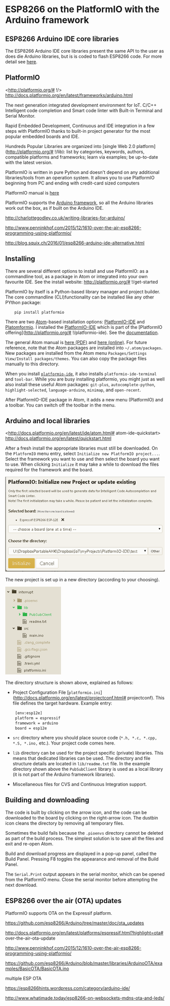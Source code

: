# ESP8266 on the PlatformIO with the Arduino framework

## ESP8266 Arduino IDE core libraries

The ESP8266 Arduino IDE core libraries present the same API to the user as does die Arduino libraries, but is is coded to flash ESP8266 code.  For more detail see [here](https://github.com/NelisW/myOpenHab/blob/master/docs/411-ESP8266-prepare-Arduino-IDE.md).

## PlatformIO

<http://platformio.org/# !/>  
<http://docs.platformio.org/en/latest/frameworks/arduino.html>

The next generation integrated development environment for IoT.
C/C++ Intelligent code completion and Smart code linter with Built-in Terminal and Serial Monitor.

Rapid Embedded Development, Continuous and IDE integration in a few steps with PlatformIO thanks to built-in project generator for the most popular embedded boards and IDE.

Hundreds Popular Libraries are organized into [single Web 2.0 platform](http://platformio.org/# !/lib): list by categories, keywords, authors, compatible platforms and frameworks; learn via examples; be up-to-date with the latest version.

PlatformIO is written in pure Python and doesn't depend on any additional libraries/tools from an operation system. It allows you to use PlatformIO beginning from PC and ending with credit-card sized computers

PlatformIO manual is [here](https://media.readthedocs.org/pdf/platformio/latest/platformio.pdf)

PlatformIO supports the [Arduino framework](http://docs.platformio.org/en/latest/frameworks/arduino.html), so all the Arduino libraries work out the box, as if built on the Arduino IDE.

http://charlottegodley.co.uk/writing-libraries-for-arduino/

http://www.penninkhof.com/2015/12/1610-over-the-air-esp8266-programming-using-platformio/

http://blog.squix.ch/2016/01/esp8266-arduino-ide-alternative.html

## Installing

There are several different options to install and use PlatformIO: as a commandline tool, as a package in Atom or integrated into your own favourite IDE.  See the install website:  http://platformio.org/# !/get-started

PlatformIO by itself is a Python-based library manager and project builder.  The core commandline (CLI)functionality can be installed like any other PYthon package:

        pip install platformio

There are two [Atom](https://atom.io/)-based installation options:
[PlatformIO-IDE](https://atom.io/packages/platformio-ide)
and
[Platomformio](https://atom.io/packages/platomformio).  I installed the
[PlatformIO-IDE](https://atom.io/packages/platformio-ide) which is part of the [PlatformIO offering](http://platformio.org/# !/platformio-ide). See the [documentation](http://docs.platformio.org/en/latest/ide/atom.html).

The general Atom manual is [here (PDF)](http://orm-atlas2-prod.s3.amazonaws.com/pdf/9af84cd12b0be2cc97b3951aee5bf949.pdf) and [here (online)](https://atom.io/docs/latest/).
For future reference, note that the Atom packages are installed into `~/.atom/packages`.  New packages are installed from the Atom menu `Packages/Settings View/Install packages/themes`.  You can also copy the package files manually to this directory.


When you install [`platformio-ide`](https://atom.io/packages/platformio-ide), it also installs `platformio-ide-terminal` and `tool-bar`.  While you are busy installing platformio, you might just as well also install these useful Atom packages:
`git-plus`,
`autocomplete-python`,
`highlight-selected`,
`language-arduino`,
`minimap`, and
`open-recent`.

After PlatformIO-IDE package in Atom, it adds a new menu (PlatformIO) and a toolbar.  You can switch off the toolbar in the menu.

## Arduino and local libraries

<http://docs.platformio.org/en/latest/ide/atom.html# atom-ide-quickstart>  
<http://docs.platformio.org/en/latest/quickstart.html>  

After a fresh install the appropriate libraries must still be downloaded.  On the `PlatformIO` menu entry, select `Initialize new PlatformIO project...`.  Select the framework you want to use and then select the board you want to use.  When clicking `Initialize` it may take a while to download the files required for the framework and the board.

![new platform](images/platformio-newplatform.png)

The new project is set up in a new directory (according to your choosing).   

![platformIO directory structure](images/platformio-project-directory.png)

The directory structure is shown above, explained as follows:

-  Project Configuration File [`platformio.ini`](http://docs.platformio.org/en/latest/projectconf.html# projectconf). This file defines the target hardware. Example entry:

        [env:esp12e]
        platform = espressif
        framework = arduino
        board = esp12e

-  `src` directory where you should place source code (`*.h, *.c, *.cpp, *.S, *.ino,` etc.).  Your project code comes here.
-  `lib` directory can be used for the project specific (private) libraries. This means that dedicated libraries can be used.  The directory and file structure details are located in `lib/readme.txt` file.  In the example directory shown above the `PubSubClient` library is used as a local library (it is not part of the Arduino framework libraries).
-  Miscellaneous files for CVS and Continuous Integration support.

## Building and downloading

The code is built by clicking on the arrow icon, and the code can be downloaded to the board by clicking on the right-arrow icon.  The dustbin icon cleans the directory by removing all temporary files.

Sometimes the build fails because the `.pioenvs` directory cannot be deleted as part of the build process.  The simplest solution is to save all the files and exit and re-open Atom.

Build and download progress are displayed in a pop-up panel, called the Build Panel.  Pressing F8 toggles the appearance and removal of the Build Panel.

The `Serial.Print` output appears in the serial monitor, which can be opened from the PlatformIO menu.  Close the serial monitor before attempting the next download.

## ESP8266 over the air (OTA) updates

PlatformIO supports OTA on the Expressif platform.

https://github.com/esp8266/Arduino/tree/master/doc/ota_updates  

http://docs.platformio.org/en/latest/platforms/espressif.html?highlight=ota# over-the-air-ota-update

http://www.penninkhof.com/2015/12/1610-over-the-air-esp8266-programming-using-platformio/

https://github.com/esp8266/Arduino/blob/master/libraries/ArduinoOTA/examples/BasicOTA/BasicOTA.ino

multiple ESP OTA

https://esp8266hints.wordpress.com/category/arduino-ide/

http://www.whatimade.today/esp8266-on-websockets-mdns-ota-and-leds/
